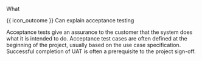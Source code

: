 <span id="title">What</span>

<span id="prereqs"></span>

<span id="outcomes">{{ icon_outcome }} Can explain acceptance testing</span>

<div id="body">

<box type="definition" seamless>
<include src="../../../../common/definitions.md#def-acceptance-testing" trim />
</box>

Acceptance tests give an assurance to the customer that the system does what it is intended to do. Acceptance test cases are often defined at the beginning of the project, usually based on the use case specification. Successful completion of UAT is often a prerequisite to the project sign-off.

</div>

<div id="extras">
</div>
